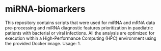 # miRNA-biomarkers
This repository contains scripts that were used for miRNA and mRNA data pre-processing and miRNA diagnostic features prioritization in paediatric patients with bacterial or viral infections. All the analysis are optimized for execution within a High-Performance Computing (HPC) environment using the provided Docker image. 
Usage: 
1. 
